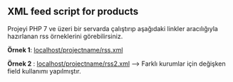 ## XML feed script for products

Projeyi PHP 7 ve üzeri bir servarda çalıştırıp aşağıdaki linkler aracılığıyla hazırlanan rss örneklerini görebilirsiniz.

**Örnek 1**: [localhost/projectname/rss.xml](localhost/projectname/rss.xml)

**Örnek 2** : [localhost/projectname/rss2.xml](localhost/projectname/rss2.xml) --> Farklı kurumlar için değişken field kullanımı yapılmıştır.
